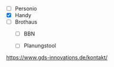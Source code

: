 - [ ] Personio
- [x] Handy
- [ ] Brothaus
	- [ ] BBN
	- [ ] Planungstool



https://www.gds-innovations.de/kontakt/